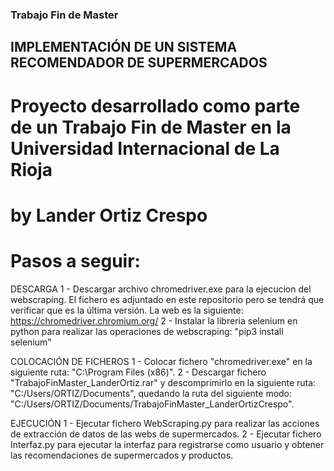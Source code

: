 ### Trabajo Fin de Master
## IMPLEMENTACIÓN DE UN SISTEMA RECOMENDADOR DE SUPERMERCADOS

# Proyecto desarrollado como parte de un Trabajo Fin de Master en la Universidad Internacional de La Rioja
# by Lander Ortiz Crespo


# Pasos a seguir:

DESCARGA
1 - Descargar archivo chromedriver.exe para la ejecucion del webscraping. El fichero es adjuntado en este repositorio pero se tendrá que verificar que es la última versión.
La web es la siguiente: https://chromedriver.chromium.org/
2 - Instalar la libreria selenium en python para realizar las operaciones de webscraping: "pip3 install selenium" 

COLOCACIÓN DE FICHEROS
1 - Colocar fichero "chromedriver.exe" en la siguiente ruta: "C:\Program Files (x86)".
2 - Descargar fichero "TrabajoFinMaster_LanderOrtiz.rar" y descomprimirlo en la siguiente ruta: "C:/Users/ORTIZ/Documents", quedando la ruta del siguiente modo: "C:/Users/ORTIZ/Documents/TrabajoFinMaster_LanderOrtizCrespo".

EJECUCIÓN
1 - Ejecutar fichero WebScraping.py para realizar las acciones de extracción de datos de las webs de supermercados.
2 - Ejecutar fichero Interfaz.py para ejecutar la interfaz para registrarse como usuario y obtener las recomendaciones de supermercados y productos.
